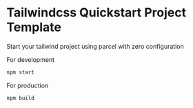 # Tailwindcss Quickstart Project Template

Start your tailwind project using parcel with zero configuration

For development

```bash
npm start
```

For production

```bash
npm build
```
